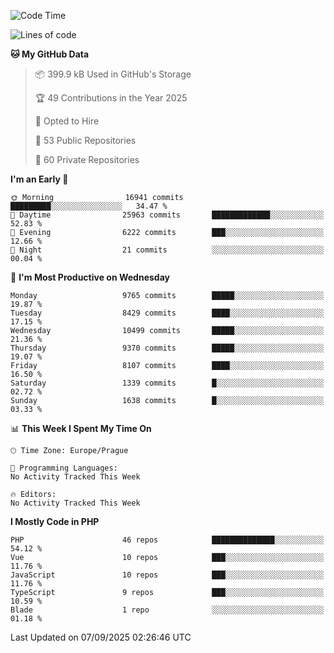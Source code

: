 <!--START_SECTION:waka-->
![Code Time](http://img.shields.io/badge/Code%20Time-1%2C584%20hrs%203%20mins-blue)

![Lines of code](https://img.shields.io/badge/From%20Hello%20World%20I%27ve%20Written-14.1%20million%20lines%20of%20code-blue)

**🐱 My GitHub Data** 

> 📦 399.9 kB Used in GitHub's Storage 
 > 
> 🏆 49 Contributions in the Year 2025
 > 
> 💼 Opted to Hire
 > 
> 📜 53 Public Repositories 
 > 
> 🔑 60 Private Repositories 
 > 
**I'm an Early 🐤** 

```text
🌞 Morning                16941 commits       █████████░░░░░░░░░░░░░░░░   34.47 % 
🌆 Daytime                25963 commits       █████████████░░░░░░░░░░░░   52.83 % 
🌃 Evening                6222 commits        ███░░░░░░░░░░░░░░░░░░░░░░   12.66 % 
🌙 Night                  21 commits          ░░░░░░░░░░░░░░░░░░░░░░░░░   00.04 % 
```
📅 **I'm Most Productive on Wednesday** 

```text
Monday                   9765 commits        █████░░░░░░░░░░░░░░░░░░░░   19.87 % 
Tuesday                  8429 commits        ████░░░░░░░░░░░░░░░░░░░░░   17.15 % 
Wednesday                10499 commits       █████░░░░░░░░░░░░░░░░░░░░   21.36 % 
Thursday                 9370 commits        █████░░░░░░░░░░░░░░░░░░░░   19.07 % 
Friday                   8107 commits        ████░░░░░░░░░░░░░░░░░░░░░   16.50 % 
Saturday                 1339 commits        █░░░░░░░░░░░░░░░░░░░░░░░░   02.72 % 
Sunday                   1638 commits        █░░░░░░░░░░░░░░░░░░░░░░░░   03.33 % 
```


📊 **This Week I Spent My Time On** 

```text
🕑︎ Time Zone: Europe/Prague

💬 Programming Languages: 
No Activity Tracked This Week

🔥 Editors: 
No Activity Tracked This Week
```

**I Mostly Code in PHP** 

```text
PHP                      46 repos            ██████████████░░░░░░░░░░░   54.12 % 
Vue                      10 repos            ███░░░░░░░░░░░░░░░░░░░░░░   11.76 % 
JavaScript               10 repos            ███░░░░░░░░░░░░░░░░░░░░░░   11.76 % 
TypeScript               9 repos             ███░░░░░░░░░░░░░░░░░░░░░░   10.59 % 
Blade                    1 repo              ░░░░░░░░░░░░░░░░░░░░░░░░░   01.18 % 
```




 Last Updated on 07/09/2025 02:26:46 UTC
<!--END_SECTION:waka-->
<!--
**AlexKratky/AlexKratky** is a ✨ _special_ ✨ repository because its `README.md` (this file) appears on your GitHub profile.

Here are some ideas to get you started:

- 🔭 I’m currently working on ...
- 🌱 I’m currently learning ...
- 👯 I’m looking to collaborate on ...
- 🤔 I’m looking for help with ...
- 💬 Ask me about ...
- 📫 How to reach me: ...
- 😄 Pronouns: ...
- ⚡ Fun fact: ...
-->
